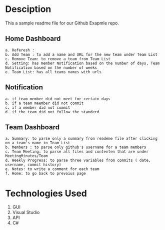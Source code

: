 # Desciption 
This a sample readme file for our Github Exapmle repo. 



## Home Dashboard 
	a. Referesh : 
	b. Add Team : to add a name and URL for the new team under Team List
	c. Remove Team: to remove a team from Team List
	d. Setting: has member Notification based on the number of days, Team Notification based on the number of weeks
	e. Team List: has all teams names with urls
	
## Notification 
	a. if team member did not meet for certain days 
	b. if a team meember did not commit
	c. if a member did not commit
	d. if the team did not follow the standerd 
	 

## Team Dashboard
	a. Summary: to parse only a summary from reademe file after clicking on a team's name in Team List 
	b. Members : to parse only github's username for a team members
	c. Team Meeting: to parse all files and contenten that are under MeetingMinutes/Team
	d. Weekly Progress: to parse three variables from commits ( date, username, commit history)
	e. Notes: to write a comment for each team
	f. Home: to go back to prevoius page 


# Technologies Used

1. GUI
2. Visual Studio
3. API
4. C#






